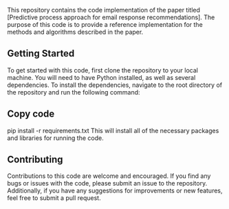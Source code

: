 This repository contains the code implementation of the paper titled [Predictive process approach for email response  recommendations]. The purpose of this code is to provide a reference implementation for the methods and algorithms described in the paper.

## Getting Started
To get started with this code, first clone the repository to your local machine. You will need to have Python installed, as well as several dependencies. To install the dependencies, navigate to the root directory of the repository and run the following command:

## Copy code
pip install -r requirements.txt
This will install all of the necessary packages and libraries for running the code.

## Contributing
Contributions to this code are welcome and encouraged. If you find any bugs or issues with the code, please submit an issue to the repository. Additionally, if you have any suggestions for improvements or new features, feel free to submit a pull request.
